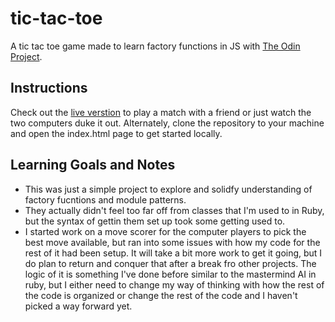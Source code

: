 # tic-tac-toe
A tic tac toe game made to learn factory functions in JS with [The Odin Project](https://www.theodinproject.com/lessons/javascript-tic-tac-toe).

## Instructions
Check out the [live verstion]() to play a match with a friend or just watch the two computers duke it out. Alternately, clone the repository to your machine and open the index.html page to get started locally.

## Learning Goals and Notes
- This was just a simple project to explore and solidfy understanding of factory fucntions and module patterns.
- They actually didn't feel too far off from classes that I'm used to in Ruby, but the syntax of gettin them set up took some getting used to.
- I started work on a move scorer for the computer players to pick the best move available, but ran into some issues with how my code for the rest of it had been setup. It will take a bit more work to get it going, but I do plan to return and conquer that after a break fro other projects. The logic of it is something I've done before similar to the mastermind AI in ruby, but I either need to change my way of thinking with how the rest of the code is organized or change the rest of the code and I haven't picked a way forward yet.
